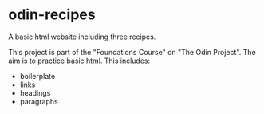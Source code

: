 # odin-recipes

A basic html website including three recipes.

This project is part of the "Foundations Course" on "The Odin Project". 
The aim is to practice basic html. This includes:

- boilerplate
- links
- headings
- paragraphs

 